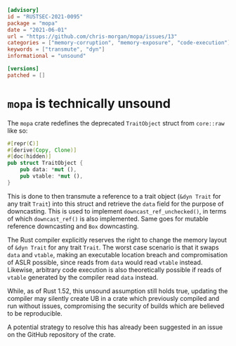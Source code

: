 ```toml
[advisory]
id = "RUSTSEC-2021-0095"
package = "mopa"
date = "2021-06-01"
url = "https://github.com/chris-morgan/mopa/issues/13"
categories = ["memory-corruption", "memory-exposure", "code-execution"]
keywords = ["transmute", "dyn"]
informational = "unsound"

[versions]
patched = []
```

# `mopa` is technically unsound
The `mopa` crate redefines the deprecated `TraitObject` struct from `core::raw` like so:
```rust
#[repr(C)]
#[derive(Copy, Clone)]
#[doc(hidden)]
pub struct TraitObject {
    pub data: *mut (),
    pub vtable: *mut (),
}
```
This is done to then transmute a reference to a trait object (`&dyn Trait` for any trait `Trait`) into this struct and retrieve the `data` field for the purpose of downcasting. This is used to implement `downcast_ref_unchecked()`, in terms of which `downcast_ref()` is also implemented. Same goes for mutable reference downcasting and `Box` downcasting.

The Rust compiler explicitly reserves the right to change the memory layout of `&dyn Trait` for any trait `Trait`. The worst case scenario is that it swaps `data` and `vtable`, making an executable location breach and compromisation of ASLR possible, since reads from `data` would read `vtable` instead. Likewise, arbitrary code execution is also theoretically possible if reads of `vtable` generated by the compiler read `data` instead.

While, as of Rust 1.52, this unsound assumption still holds true, updating the compiler may silently create UB in a crate which previously compiled and run without issues, compromising the security of builds which are believed to be reproducible.

A potential strategy to resolve this has already been suggested in an issue on the GitHub repository of the crate.
